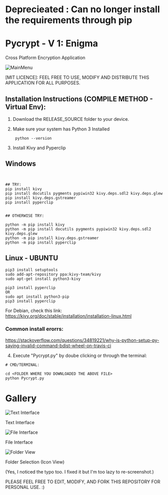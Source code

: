 # Deprecieated : Can no longer install the requirements through pip

# Pycrypt - V 1: Enigma
Cross Platform Encryption Application

![MainMenu](https://i.imgur.com/mw9HsS1.png)



[MIT LICENCE]: FEEL FREE TO USE, MODIFY AND DISTRIBUTE THIS APPLICATION FOR ALL PURPOSES.



## Installation Instructions (COMPILE METHOD - Virtual Env):

1) Download the RELEASE_SOURCE folder to your device.
2) Make sure your system has Python 3 Installed 

    ``` python --version```


3) Install Kivy and Pyperclip

## Windows
```


## TRY:
pip install kivy
pip install docutils pygments pypiwin32 kivy.deps.sdl2 kivy.deps.glew
pip install kivy.deps.gstreamer
pip install pyperclip


## OTHERWISE TRY:

python -m pip install kivy
python -m pip install docutils pygments pypiwin32 kivy.deps.sdl2 kivy.deps.glew
python -m pip install kivy.deps.gstreamer
python -m pip install pyperclip

```


## Linux - UBUNTU

```
pip3 install setuptools
sudo add-apt-repository ppa:kivy-team/kivy
sudo apt-get install python3-kivy

pip3 install pyperclip
OR 
sudo apt install python3-pip
pip3 install pyperclip

```

For Debian, check this link: https://kivy.org/doc/stable/installation/installation-linux.html

### Common install erorrs:
https://stackoverflow.com/questions/34819221/why-is-python-setup-py-saying-invalid-command-bdist-wheel-on-travis-ci


4) Execute "Pycrypt.py" by doube clicking or through the terminal:

```
# CMD/TERMINAL:

cd <FOLDER WHERE YOU DOWNLOADED THE ABOVE FILE>
python Pycrypt.py
```

# Gallery

![Text Interface](https://i.imgur.com/7K8z9j0.png)

Text Interface

![File Interface](https://i.imgur.com/i8nTgQM.png)

File Interface

![Folder View](https://i.imgur.com/grpPnWi.png)

Folder Selection (Icon View)

(Yes, I noticed the typo too. I fixed it but I'm too lazy to re-screenshot.)




PLEASE FEEL FREE TO EDIT, MODIFY, AND FORK THIS REPOSITORY FOR PERSONAL USE. :)

